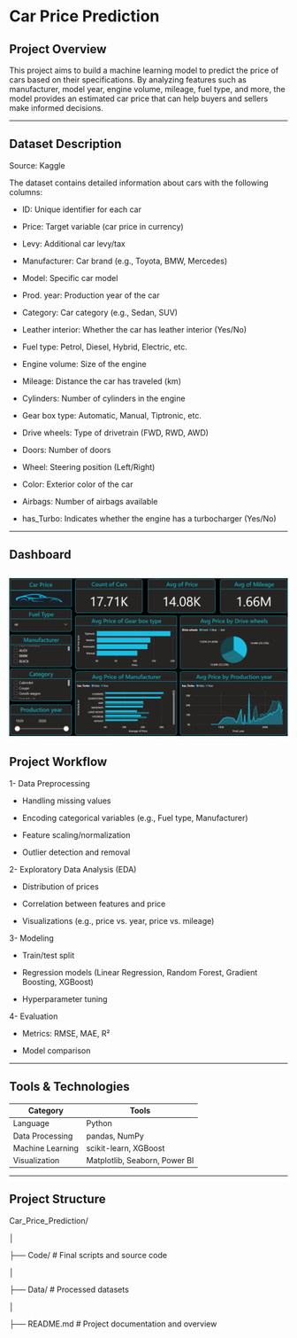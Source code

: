 # Car Price Prediction

## Project Overview
This project aims to build a machine learning model to predict the price of cars based on their specifications.
By analyzing features such as manufacturer, model year, engine volume, mileage, fuel type, and more, the model provides an estimated car price that can help buyers and sellers make informed decisions.

----

## Dataset Description
Source: Kaggle

The dataset contains detailed information about cars with the following columns:

- ID: Unique identifier for each car

- Price: Target variable (car price in currency)

- Levy: Additional car levy/tax

- Manufacturer: Car brand (e.g., Toyota, BMW, Mercedes)

- Model: Specific car model

- Prod. year: Production year of the car

- Category: Car category (e.g., Sedan, SUV)

- Leather interior: Whether the car has leather interior (Yes/No)

- Fuel type: Petrol, Diesel, Hybrid, Electric, etc.

- Engine volume: Size of the engine

- Mileage: Distance the car has traveled (km)

- Cylinders: Number of cylinders in the engine

- Gear box type: Automatic, Manual, Tiptronic, etc.

- Drive wheels: Type of drivetrain (FWD, RWD, AWD)

- Doors: Number of doors

- Wheel: Steering position (Left/Right)

- Color: Exterior color of the car

- Airbags: Number of airbags available

- has_Turbo: Indicates whether the engine has a turbocharger (Yes/No)


----
## Dashboard

![Car Price Dashboard](Dashboard/Dashboard.png)
----

## Project Workflow

1- Data Preprocessing

- Handling missing values

- Encoding categorical variables (e.g., Fuel type, Manufacturer)

- Feature scaling/normalization

- Outlier detection and removal

2- Exploratory Data Analysis (EDA)

- Distribution of prices

- Correlation between features and price

- Visualizations (e.g., price vs. year, price vs. mileage)

3- Modeling

- Train/test split

- Regression models (Linear Regression, Random Forest, Gradient Boosting, XGBoost)

- Hyperparameter tuning

4- Evaluation

- Metrics: RMSE, MAE, R²

- Model comparison

----

## Tools & Technologies

| Category         | Tools                         |
| ---------------- | ----------------------------- |
| Language         | Python                        |
| Data Processing  | pandas, NumPy                 |
| Machine Learning | scikit-learn, XGBoost         |
| Visualization    | Matplotlib, Seaborn, Power BI |

----

## Project Structure
Car_Price_Prediction/

│

├── Code/                          # Final scripts and source code

│

├── Data/                      # Processed datasets

│

├── README.md                      # Project documentation and overview
